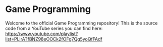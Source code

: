 Game Programming
================

Welcome to the official Game Programming repository! This is the source code from a YouTube series you can find here: https://www.youtube.com/playlist?list=PLlrATfBNZ98eOOCk2fOFg7Qg5yoQfFAdf
